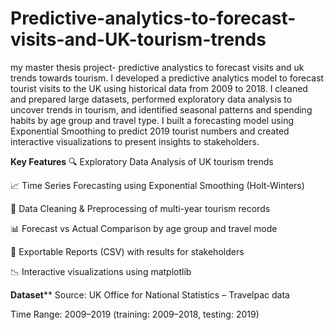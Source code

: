 # Predictive-analytics-to-forecast-visits-and-UK-tourism-trends
my master thesis project- predictive analystics to forecast visits and uk trends towards tourism.
I developed a predictive analytics model to forecast tourist visits to the UK using historical data from 2009 to 2018. I cleaned and prepared large datasets, performed exploratory data analysis to uncover trends in tourism, and identified seasonal patterns and spending habits by age group and travel type. I built a forecasting model using Exponential Smoothing to predict 2019 tourist numbers and created interactive visualizations to present insights to stakeholders.

**Key Features**
🔍 Exploratory Data Analysis of UK tourism trends

📈 Time Series Forecasting using Exponential Smoothing (Holt-Winters)

🧹 Data Cleaning & Preprocessing of multi-year tourism records

📊 Forecast vs Actual Comparison by age group and travel mode

📁 Exportable Reports (CSV) with results for stakeholders

📉 Interactive visualizations using matplotlib

**Dataset****
Source: UK Office for National Statistics – Travelpac data

Time Range: 2009–2019 (training: 2009–2018, testing: 2019)


